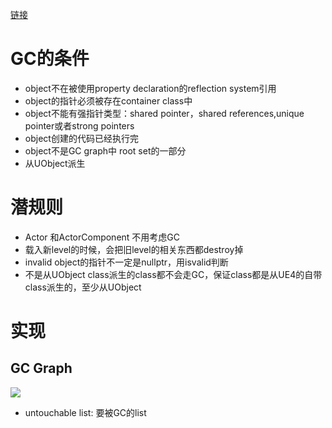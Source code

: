 [链接](https://mikelis.net/garbage-collection-in-ue4-a-high-level-overview/)

# GC的条件
- object不在被使用property declaration的reflection system引用
- object的指针必须被存在container class中
- object不能有强指针类型：shared pointer，shared references,unique pointer或者strong pointers
- object创建的代码已经执行完
- object不是GC graph中 root set的一部分
- 从UObject派生

# 潜规则
- Actor 和ActorComponent 不用考虑GC
- 载入新level的时候，会把旧level的相关东西都destroy掉
- invalid object的指针不一定是nullptr，用isvalid判断
- 不是从UObject class派生的class都不会走GC，保证class都是从UE4的自带class派生的，至少从UObject

# 实现
## GC Graph

![][GCGraph]

[GCGraph]: ./images/GCGraph.jpg

- untouchable list: 要被GC的list